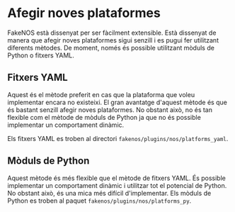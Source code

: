 # Afegir noves plataformes
FakeNOS està dissenyat per ser fàcilment extensible. Està dissenyat de manera que afegir noves plataformes sigui senzill i es pugui fer utilitzant diferents mètodes. De moment, només és possible utilitzant mòduls de Python o fitxers YAML.

## Fitxers YAML
Aquest és el mètode preferit en cas que la plataforma que voleu implementar encara no existeixi. El gran avantatge d'aquest mètode és que és bastant senzill afegir noves plataformes. No obstant això, no és tan flexible com el mètode de mòduls de Python ja que no és possible implementar un comportament dinàmic.

Els fitxers YAML es troben al directori `fakenos/plugins/nos/platforms_yaml`.

## Mòduls de Python
Aquest mètode és més flexible que el mètode de fitxers YAML. És possible implementar un comportament dinàmic i utilitzar tot el potencial de Python. No obstant això, és una mica més difícil d'implementar. Els mòduls de Python es troben al paquet `fakenos/plugins/nos/platforms_py`.